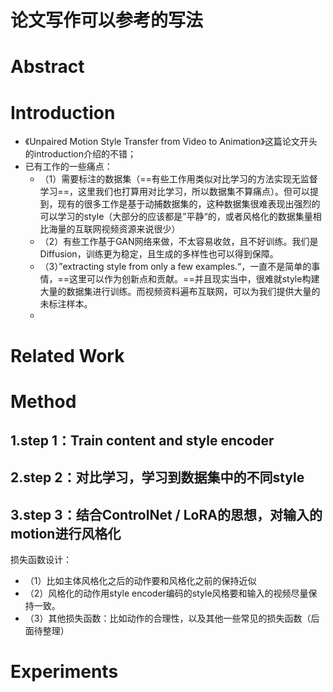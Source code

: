 # 论文写作可以参考的写法

# Abstract



# Introduction

- 《Unpaired Motion Style Transfer from Video to Animation》这篇论文开头的introduction介绍的不错；
- 已有工作的一些痛点：
  - （1）需要标注的数据集（==有些工作用类似对比学习的方法实现无监督学习==，这里我们也打算用对比学习，所以数据集不算痛点）。但可以提到，现有的很多工作是基于动捕数据集的，这种数据集很难表现出强烈的可以学习的style（大部分的应该都是”平静“的，或者风格化的数据集量相比海量的互联网视频资源来说很少）
  - （2）有些工作基于GAN网络来做，不太容易收敛，且不好训练。我们是Diffusion，训练更为稳定，且生成的多样性也可以得到保障。
  - （3）”extracting style from only a few examples.“，一直不是简单的事情，==这里可以作为创新点和贡献。==并且现实当中，很难就style构建大量的数据集进行训练。而视频资料遍布互联网，可以为我们提供大量的未标注样本。
  - 

# Related Work



# Method

## 1.step 1：Train content and style encoder



## 2.step 2：对比学习，学习到数据集中的不同style



## 3.step 3：结合ControlNet / LoRA的思想，对输入的motion进行风格化

损失函数设计：

- （1）比如主体风格化之后的动作要和风格化之前的保持近似
- （2）风格化的动作用style encoder编码的style风格要和输入的视频尽量保持一致。
- （3）其他损失函数：比如动作的合理性，以及其他一些常见的损失函数（后面待整理）



# Experiments


